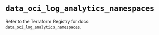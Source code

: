 # `data_oci_log_analytics_namespaces`

Refer to the Terraform Registry for docs: [`data_oci_log_analytics_namespaces`](https://registry.terraform.io/providers/hashicorp/oci/7.19.0/docs/data-sources/log_analytics_namespaces).
